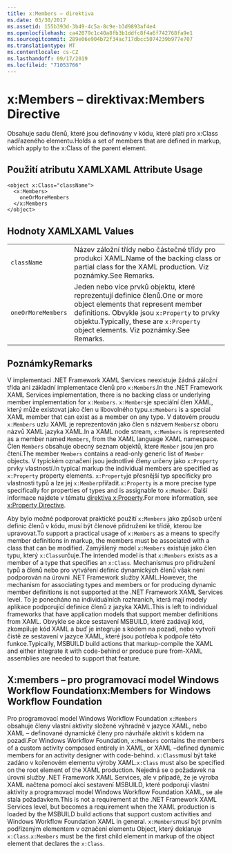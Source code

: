 ```yaml
---
title: x:Members – direktiva
ms.date: 03/30/2017
ms.assetid: 155b393d-3b49-4c5a-8c9e-b3d9893af4e4
ms.openlocfilehash: ca42079c1c40a8fb3b1ddfc8f4a6f742768fa9e1
ms.sourcegitcommit: 289e06e904b72f34ac717dbcc5074239b977e707
ms.translationtype: MT
ms.contentlocale: cs-CZ
ms.lasthandoff: 09/17/2019
ms.locfileid: "71053766"
---
```

# <a name="xmembers-directive"></a><span data-ttu-id="27bb2-102">x:Members – direktiva</span><span class="sxs-lookup"><span data-stu-id="27bb2-102">x:Members Directive</span></span>
<span data-ttu-id="27bb2-103">Obsahuje sadu členů, které jsou definovány v kódu, které platí pro x:Class nadřazeného elementu.</span><span class="sxs-lookup"><span data-stu-id="27bb2-103">Holds a set of members that are defined in markup, which apply to the x:Class of the parent element.</span></span>  
  
## <a name="xaml-attribute-usage"></a><span data-ttu-id="27bb2-104">Použití atributu XAML</span><span class="sxs-lookup"><span data-stu-id="27bb2-104">XAML Attribute Usage</span></span>  
  
```xaml  
<object x:Class="className">  
  <x:Members>  
    oneOrMoreMembers  
  </x:Members  
</object>  
```  
  
## <a name="xaml-values"></a><span data-ttu-id="27bb2-105">Hodnoty XAML</span><span class="sxs-lookup"><span data-stu-id="27bb2-105">XAML Values</span></span>  
  
|||  
|-|-|  
|`className`|<span data-ttu-id="27bb2-106">Název záložní třídy nebo částečné třídy pro produkci XAML.</span><span class="sxs-lookup"><span data-stu-id="27bb2-106">Name of the backing class or partial class for the XAML production.</span></span> <span data-ttu-id="27bb2-107">Viz poznámky.</span><span class="sxs-lookup"><span data-stu-id="27bb2-107">See Remarks.</span></span>|  
|`oneOrMoreMembers`|<span data-ttu-id="27bb2-108">Jeden nebo více prvků objektu, které reprezentují definice členů.</span><span class="sxs-lookup"><span data-stu-id="27bb2-108">One or more object elements that represent member definitions.</span></span> <span data-ttu-id="27bb2-109">Obvykle jsou `x:Property` to prvky objektu.</span><span class="sxs-lookup"><span data-stu-id="27bb2-109">Typically, these are `x:Property` object elements.</span></span> <span data-ttu-id="27bb2-110">Viz poznámky.</span><span class="sxs-lookup"><span data-stu-id="27bb2-110">See Remarks.</span></span>|  
  
## <a name="remarks"></a><span data-ttu-id="27bb2-111">Poznámky</span><span class="sxs-lookup"><span data-stu-id="27bb2-111">Remarks</span></span>  
 <span data-ttu-id="27bb2-112">V implementaci .NET Framework XAML Services neexistuje žádná záložní třída ani základní implementace členů pro `x:Members`.</span><span class="sxs-lookup"><span data-stu-id="27bb2-112">In the .NET Framework XAML Services implementation, there is no backing class or underlying member implementation for `x:Members`.</span></span> <span data-ttu-id="27bb2-113">`x:Members`je speciální člen XAML, který může existovat jako člen u libovolného typu.</span><span class="sxs-lookup"><span data-stu-id="27bb2-113">`x:Members` is a special XAML member that can exist as a member on any type.</span></span> <span data-ttu-id="27bb2-114">V datovém proudu `x:Members` uzlu XAML je reprezentován jako člen s názvem `Members`z oboru názvů XAML jazyka XAML.</span><span class="sxs-lookup"><span data-stu-id="27bb2-114">In a XAML node stream, `x:Members` is represented as a member named `Members`, from the XAML language XAML namespace.</span></span> <span data-ttu-id="27bb2-115">Člen `Members` obsahuje obecný seznam objektů, které `Member` jsou jen pro čtení.</span><span class="sxs-lookup"><span data-stu-id="27bb2-115">The member `Members` contains a read-only generic list of `Member` objects.</span></span> <span data-ttu-id="27bb2-116">V typickém označení jsou jednotlivé členy určeny jako `x:Property` prvky vlastností.</span><span class="sxs-lookup"><span data-stu-id="27bb2-116">In typical markup the individual members are specified as `x:Property` property elements.</span></span> <span data-ttu-id="27bb2-117">`x:Property`je přesnější typ specificky pro vlastnosti typů a lze jej `x:Member`přiřadit.</span><span class="sxs-lookup"><span data-stu-id="27bb2-117">`x:Property` is a more precise type specifically for properties of types and is assignable to `x:Member`.</span></span> <span data-ttu-id="27bb2-118">Další informace najdete v tématu [direktiva x:Property](x-property-directive.md).</span><span class="sxs-lookup"><span data-stu-id="27bb2-118">For more information, see [x:Property Directive](x-property-directive.md).</span></span>  
  
 <span data-ttu-id="27bb2-119">Aby bylo možné podporovat praktické použití `x:Members` jako způsob určení definic členů v kódu, musí být členové přidruženi ke třídě, kterou lze upravovat.</span><span class="sxs-lookup"><span data-stu-id="27bb2-119">To support a practical usage of `x:Members` as a means to specify member definitions in markup, the members must be associated with a class that can be modified.</span></span> <span data-ttu-id="27bb2-120">Zamýšlený model `x:Members` existuje jako člen typu, který `x:Class`určuje.</span><span class="sxs-lookup"><span data-stu-id="27bb2-120">The intended model is that `x:Members` exists as a member of a type that specifies an `x:Class`.</span></span> <span data-ttu-id="27bb2-121">Mechanismus pro přidružení typů a členů nebo pro vytváření definic dynamických členů však není podporován na úrovni .NET Framework služby XAML.</span><span class="sxs-lookup"><span data-stu-id="27bb2-121">However, the mechanism for associating types and members or for producing dynamic member definitions is not supported at the .NET Framework XAML Services level.</span></span> <span data-ttu-id="27bb2-122">To je ponecháno na individuálních rozhraních, která mají modely aplikace podporující definice členů z jazyka XAML.</span><span class="sxs-lookup"><span data-stu-id="27bb2-122">This is left to individual frameworks that have application models that support member definitions from XAML.</span></span> <span data-ttu-id="27bb2-123">Obvykle se akce sestavení MSBUILD, které zadávají kód, zkompiluje kód XAML a buď je integruje s kódem na pozadí, nebo vytvoří čistě ze sestavení v jazyce XAML, které jsou potřeba k podpoře této funkce.</span><span class="sxs-lookup"><span data-stu-id="27bb2-123">Typically, MSBUILD build actions that markup-compile the XAML and either integrate it with code-behind or produce pure from-XAML assemblies are needed to support that feature.</span></span>  
  
## <a name="xmembers-for-windows-workflow-foundation"></a><span data-ttu-id="27bb2-124">X:members – pro programovací model Windows Workflow Foundation</span><span class="sxs-lookup"><span data-stu-id="27bb2-124">x:Members for Windows Workflow Foundation</span></span>  
 <span data-ttu-id="27bb2-125">Pro programovací model Windows Workflow Foundation `x:Members` obsahuje členy vlastní aktivity složené výhradně v jazyce XAML, nebo XAML – definované dynamické členy pro návrháře aktivit s kódem na pozadí.</span><span class="sxs-lookup"><span data-stu-id="27bb2-125">For Windows Workflow Foundation, `x:Members` contains the members of a custom activity composed entirely in XAML, or XAML –defined dynamic members for an activity designer with code-behind.</span></span> <span data-ttu-id="27bb2-126">`x:Class`musí být také zadáno v kořenovém elementu výroby XAML.</span><span class="sxs-lookup"><span data-stu-id="27bb2-126">`x:Class` must also be specified on the root element of the XAML production.</span></span> <span data-ttu-id="27bb2-127">Nejedná se o požadavek na úrovni služby .NET Framework XAML Services, ale v případě, že je výroba XAML načtena pomocí akcí sestavení MSBUILD, které podporují vlastní aktivity a programovací model Windows Workflow Foundation XAML, se ale stala požadavkem.</span><span class="sxs-lookup"><span data-stu-id="27bb2-127">This is not a requirement at the .NET Framework XAML Services level, but becomes a requirement when the XAML production is loaded by the MSBUILD build actions that support custom activities and Windows Workflow Foundation XAML in general.</span></span> <span data-ttu-id="27bb2-128">`x:Members`musí být prvním podřízeným elementem v označení elementu Object, který deklaruje `x:Class`.</span><span class="sxs-lookup"><span data-stu-id="27bb2-128">`x:Members` must be the first child element in markup of the object element that declares the `x:Class`.</span></span>

